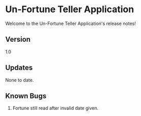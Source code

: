 # Un-Fortune Teller Application
Welcome to the Un-Fortune Teller Application's release notes!

## Version 
1.0

## Updates 
None to date.

## Known Bugs 
1. Fortune still read after invalid date given. 